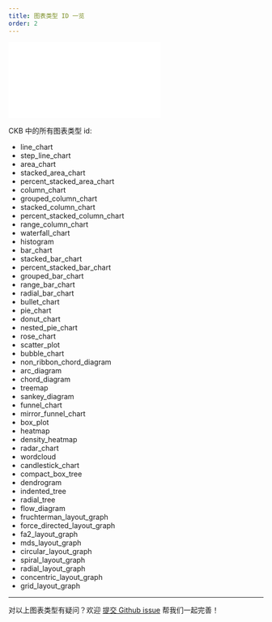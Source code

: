 ```yaml
---
title: 图表类型 ID 一览
order: 2
---
```


<embed src='@/docs/common/style.md'></embed>


CKB 中的所有图表类型 id:

* line\_chart
* step\_line\_chart
* area\_chart
* stacked\_area\_chart
* percent\_stacked\_area\_chart
* column\_chart
* grouped\_column\_chart
* stacked\_column\_chart
* percent\_stacked\_column\_chart
* range\_column\_chart
* waterfall\_chart
* histogram
* bar\_chart
* stacked\_bar\_chart
* percent\_stacked\_bar\_chart
* grouped\_bar\_chart
* range\_bar\_chart
* radial\_bar\_chart
* bullet\_chart
* pie\_chart
* donut\_chart
* nested\_pie\_chart
* rose\_chart
* scatter\_plot
* bubble\_chart
* non\_ribbon\_chord\_diagram
* arc\_diagram
* chord\_diagram
* treemap
* sankey\_diagram
* funnel\_chart
* mirror\_funnel\_chart
* box\_plot
* heatmap
* density\_heatmap
* radar\_chart
* wordcloud
* candlestick\_chart
* compact\_box\_tree
* dendrogram
* indented\_tree
* radial\_tree
* flow\_diagram
* fruchterman\_layout\_graph
* force\_directed\_layout\_graph
* fa2\_layout\_graph
* mds\_layout\_graph
* circular\_layout\_graph
* spiral\_layout\_graph
* radial\_layout\_graph
* concentric\_layout\_graph
* grid\_layout\_graph

----

对以上图表类型有疑问？欢迎 [提交 Github issue](https://github.com/antvis/AVA/issues/new) 帮我们一起完善！


